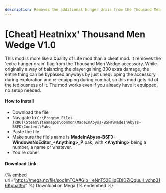 ```yaml
---
description: Removes the additional hunger drain from the Thousand Men Wedge accessory.
---
```


# \[Cheat] Heatnixx' Thousand Men Wedge V1.0

This mod is more like a Quality of Life mod than a cheat mod. It removes the 'extra hunger drain' flag from the Thousand Men Wedge accessory. While originally a way of balancing the player gaining 300 extra damage, the entire thing can be bypassed anyways by just unequipping the accessory during exploration and re-equipping during combat, so this mod gets rid of the tediousness of it. The mod works even if you already have it equipped, no setup needed.

#### How to Install

* Download the file
* Navigate to `C:\Program Files (x86)\Steam\steamapps\common\MadeInAbyss-BSFD\MadeInAbyss-BSFD\Content\Paks`
* Paste the file
* Make sure the file's name is **MadeInAbyss-BSFD-WindowsNoEditor\_\<Anything>\_P**.pak; with **\<Anything>** being a number, a name or whatever.
* You're done!

#### Download Link

{% embed url="https://mega.nz/file/soc1mTQA#Gib__eNnT52EiilqEDIDZiQquuII_ychp316Kpbat9o" %}
Download on Mega
{% endembed %}
